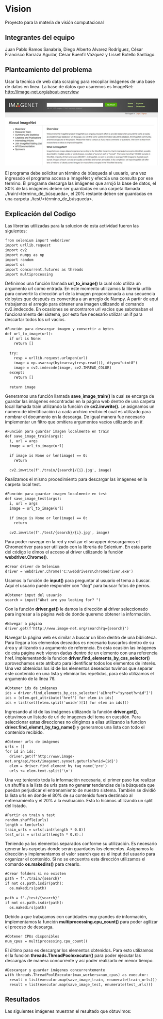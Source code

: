 # Vision
Proyecto para la materia de visión computacional
## Integrantes del equipo
Juan Pablo Ramos Sanabria, 
Diego Alberto Alvarez Rodríguez, 
César Francisco Barraza Aguilar, 
César Buenfil Vázquez y 
Lisset Botello Santiago.

## Planteamiento del problema 
Usar la técnica de web data scraping para recopilar imágenes de una base de datos en línea. 
La base de datos que usaremos es ImageNet: http://image-net.org/about-overview

 <p align="center">
  <img src="https://github.com/Linetes/Vision/blob/master/web.JPG">
</p>

El programa debe solicitar un término de búsqueda al usuario, una vez ingresado el programa accesa a ImageNet y efectúa una consulta por ese término. El programa descarga las imágenes que arrojó la base de datos, el 80% de las imágenes deben ser guardadas en una carpeta llamada ./train/<término_de_búsqueda>, el 20% restante deben ser guardadas en una carpeta ./test/<término_de_búsqueda>.

## Explicación del Codigo
Las librerias utilizadas para la solucion de esta actividad fueron las siguientes:
```
from selenium import webdriver
import urllib.request
import cv2
import numpy as np
import random
import os
import concurrent.futures as threads
import multiprocessing
```

Definimos una función llamada **url_to_image()** la cual solo utiliza un argumento url como entrada. En este momento utilizamos la librería urllib para convertir la dirección url de la imagen proporcionada a una secuencia de bytes que después es convertida a un arreglo de Numpy. A partir de aquí trabajamos el arreglo para obtener una imagen utilizando el comando cv2.imdecode. En ocasiones se encontraron url vacíos que saboteaban el funcionamiento del sistema, por esto fue necesario utilizar un if para descartar todos los url vacíos. 
```
#Función para descargar imagen y convertir a bytes
def url_to_image(url):
  if url is None:
    return []

  try:
    resp = urllib.request.urlopen(url)
    image = np.asarray(bytearray(resp.read()), dtype="uint8")
    image = cv2.imdecode(image, cv2.IMREAD_COLOR)
  except:
    return []

  return image
```  
Generamos una función llamada **save_image_train()** la cual se encarga de guardar las imágenes encontradas en la página web dentro de una carpeta local llamada train utilizando la función de **cv2.imwrite()**. Le asignamos un número de identificación i a cada archivo recibio el cual es utilizado para nombrar el documento en la descarga. De igual manera fue necesario implementar un filtro que omitiera argumentos vacíos utilizando un if.  
```  
#Función para guardar imagen localmente en train
def save_image_train(args):
  i, url = args
  image = url_to_image(url)

  if image is None or len(image) == 0:
    return

  cv2.imwrite(f'./train/{search}/{i}.jpg', image)
```  
Realizamos el mismo procedimiento para descargar las imágenes en la carpeta local test. 
```
#Función para guardar imagen localmente en test
def save_image_test(args):
  i, url = args
  image = url_to_image(url)

  if image is None or len(image) == 0:
    return

  cv2.imwrite(f'./test/{search}/{i}.jpg', image)
```
Para poder navegar en la red y realizar el scrapper descargamos el Chromedriver para ser utilizado con la librería de Selenium. En esta parte del código le dimos el acceso al driver utilizando la función **webdriver.Chrome()**.
```
#Crear driver de Selenium
driver = webdriver.Chrome('C:\webdrivers\chromedriver.exe')  
```
Usamos la función de **input()** para preguntar al usuario el tema a buscar. Aquí el usuario puede responder con "dog" para buscar fotos de perros. 
```
#Obtener input del usuario
search = input("What are you looking for? ")
```
Con la función **driver.get()** le damos la dirección al driver seleccionado para ingresar a la página web de donde queremo obtener la información. 
```
#Navegar a página
driver.get(f'http://www.image-net.org/search?q={search}')
```
Navegar la página web es similar a buscar un libro dentro de una biblioteca. Para llegar a los elementos deseados es necesario buscarlos dentro de su área y utilizando su argumento de referencia. En esta ocasión las imágenes de esta página web vienen dadas dentro de un elemento <a> con una referencia href. Implementando la funcion **driver.find_elements_by_css_selector()** aprovechamos este atributo para identificar todos los elementos de interés. Una vez obtenidos los id de los elementos deseados tuvimos que separar este contenido en una lista y eliminar los repetidos, para esto utilizamos el argumento de la línea 76.
```
#Obtener ids de imágenes
ids = driver.find_elements_by_css_selector('a[href*="synset?wnid"]')
ids = [elem.get_attribute('href') for elem in ids]
ids = list(set([elem.split('wnid=')[1] for elem in ids]))
```
Ingresando al id de las imágenes utilizando la función **driver.get()**, obtuvimos un listado de url de imagenes del tema en cuestión. Para seleccionar estas direcciones no dirigimos a ellas utilizando la funcion **driver.find_elemnt_by_tag_name()** y generamos una lista con todo el contenido recibido. 
```
#Obtener urls de imágenes
urls = []
for id in ids:
  driver.get(f'http://www.image-net.org/api/text/imagenet.synset.geturls?wnid={id}')
  elem = driver.find_element_by_tag_name('pre')
  urls += elem.text.split('\n')
```
Una vez teniendo toda la información necesaria, el primer paso fue realizar un shuffle a la lista de urls para no generar tendencias de la búsqueda que puedan perjudicar el entrenamiento de nuestro sistema. También se dividió la lista urls en donde el 80% de su contenido fuera destinado al entrenamiento y el 20% a la evaluación. Esto lo hicimos utilizando un split del listado. 
```
#Partir en train y test
random.shuffle(urls)
length = len(urls)
train_urls = urls[:int(length * 0.8)]
test_urls = urls[int(length * 0.8):]
```
Teniendo ya los elementos separados conforme su utilización. Es necesario generar las carpetas donde serán guardados los elementos. Asignamos la dirección y implementamos el valor search que es el input del usuario para organizar el contenido. Si no se encuentra esta dirección utilizamos el comando **os.makedirs()** para crearlo.  
```
#Crear folders si no existen
path = f'./train/{search}'
if not os.path.isdir(path):
  os.makedirs(path)
  
path = f'./test/{search}'
if not os.path.isdir(path):
  os.makedirs(path)
```
Debido a que trabajamos con cantidades muy grandes de información, implementamos la función **multiprocessing.cpu_count()** para poder agilizar el proceso de descarga.  
 ```
#Obtener CPUs disponibles
num_cpus = multiprocessing.cpu_count()
```
El último paso es descargar los elementos obtenidos. Para esto utilizamos el la función **threads.ThreadPoolexecutor()** para poder ejecutar las descargas de manera concurrente y así poder realizarlo en menor tiempo.
```
#Descargar y guardar imágenes concurrentemente
with threads.ThreadPoolExecutor(max_workers=num_cpus) as executor:
  result = list(executor.map(save_image_train, enumerate(train_urls)))
  result = list(executor.map(save_image_test, enumerate(test_urls)))
```

## Resultados
Las siguientes imágenes muestran el resultado que obtuvimos:

